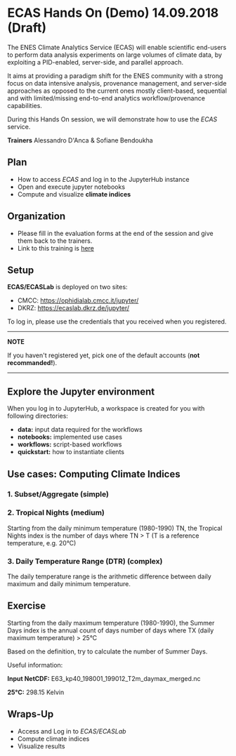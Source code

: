 # ECAS Hands On (Demo) 14.09.2018 (Draft)

The ENES Climate Analytics Service (ECAS) will enable scientific end-users to perform data analysis experiments on large volumes of climate data, by exploiting a PID-enabled, server-side, and parallel approach.

It aims at providing a paradigm shift for the ENES community with a strong focus on data intensive analysis, provenance management, and server-side approaches as opposed to the current ones mostly client-based, sequential and with limited/missing end-to-end analytics workflow/provenance capabilities.

During this Hands On session, we will demonstrate how to use the *ECAS* service.

**Trainers** Alessandro D'Anca & Sofiane Bendoukha

## Plan
- How to access *ECAS* and log in to the JupyterHub instance
- Open and execute jupyter notebooks
- Compute and visualize **climate indices**



## Organization

* Please fill in the evaluation forms at the end of the session and give them back to the trainers.
* Link to this training is [here](https://github.com/ECAS-Lab/ecas-training/blob/master/ECAS_HandsOn_ESIWACE.md)
## Setup

**ECAS/ECASLab** is deployed on two sites:

- CMCC: https://ophidialab.cmcc.it/jupyter/
- DKRZ: https://ecaslab.dkrz.de/jupyter/


To log in, please use the credentials that you received when you registered.

---
**NOTE**

If you haven't registered yet, pick one of the default accounts (**not recommanded!**).

---

## Explore the Jupyter environment

When you log in to JupyterHub, a workspace is created for you with following directories:

- **data:** input data required for the workflows
- **notebooks:** implemented use cases
- **workflows:** script-based workflows
- **quickstart:** how to instantiate clients 



## Use cases: Computing Climate Indices


### 1. Subset/Aggregate (simple)

### 2. Tropical Nights (medium)

Starting from the daily minimum temperature (1980-1990) TN, the Tropical Nights index is the number of days where TN > T (T is a reference temperature, e.g. 20°C)


### 3. Daily Temperature Range (DTR) (complex)

The daily temperature range is the arithmetic difference between daily maximum and daily minimum temperature.

## Exercise

Starting from the daily maximum temperature (1980-1990), the Summer Days index is the annual count of days number of days where TX (daily maximum temperature) > 25°C

Based on the definition, try to calculate the number of Summer Days.

Useful information:

**Input NetCDF:** E63_kp40_198001_199012_T2m_daymax_merged.nc

**25°C:** 298.15 Kelvin



## Wraps-Up

+ Access and Log in to *ECAS/ECASLab*
+ Compute climate indices
+ Visualize results

